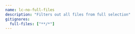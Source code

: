 ```yaml
---
name: lc-no-full-files
description: "Filters out all files from full selection"
gitignores:
  full-files: ["**/*"]
---
```

